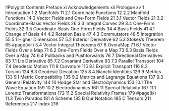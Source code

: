 !!Polyglot
Contents
Preface xi
Acknowledgements xii
Prologue xv
1 Introduction 1
2 Manifolds 11
2.1 Coordinate Functions 12
2.2 Manifold Functions 14
3 Vector Fields and One-Form Fields 21
3.1 Vector Fields 21
3.2 Coordinate-Basis Vector Fields 26
3.3 Integral Curves 29
3.4 One-Form Fields 32
3.5 Coordinate-Basis One-Form Fields 34
4 Basis Fields 41
4.1 Change of Basis 44
4.2 Rotation Basis 47
4.3 Commutators 48
5 Integration 55
5.1 Higher Dimensions 57
5.2 Exterior Derivative 62
5.3 Stokes’s Theorem 65
#page(viii)
5.4 Vector Integral Theorems 67
6 OveraMap 71
6.1 Vector Fields Over a Map 71
6.2 One-Form Fields Over a Map 73
6.3 Basis Fields Over a Map 74
6.4 Pullbacks and Pushforwards 76
7 Directional Derivatives 83
7.1 Lie Derivative 85
7.2 Covariant Derivative 93
7.3 Parallel Transport 104
7.4 Geodesic Motion 111
8 Curvature 115
8.1 Explicit Transport 116
8.2 Torsion 124
8.3 Geodesic Deviation 125
8.4 Bianchi Identities 129
9 Metrics 133
9.1 Metric Compatibility 135
9.2 Metrics and Lagrange Equations 137
9.3 General Relativity 144
10 Hodge Star and Electrodynamics 153
10.1 The Wave Equation 159 10.2 Electrodynamics 160
11 Special Relativity 167
11.1 Lorentz Transformations 172
11.2 Special Relativity Frames 179
#page(ix)
11.3 Twin Paradox 181
A Scheme 185
B Our Notation 195
C Tensors 211
References 217 
Index 219